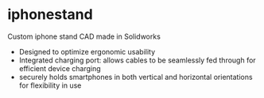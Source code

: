 # iphonestand
Custom iphone stand CAD made in Solidworks
- Designed to optimize ergonomic usability
- Integrated charging port: allows cables to be seamlessly fed through for efficient device charging
- securely holds smartphones in both vertical and horizontal orientations for flexibility in use
